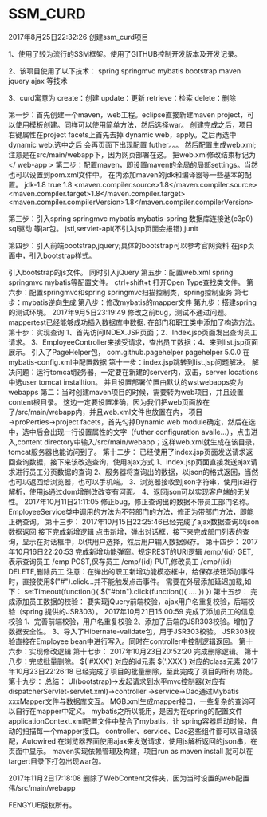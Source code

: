 # SSM_CURD
2017年8月25日22:32:26 创建ssm_curd项目

1、使用了较为流行的SSM框架。使用了GITHUB控制开发版本及开发记录。

2、该项目使用了以下技术： spring springmvc mybatis bootstrap maven jquery ajax 等技术

3、curd寓意为 create：创建 update：更新 retrieve：检索 delete：删除


第一步：首先创建一个maven，web工程。eclipse直接新建maven project，可以使用模板创建。同样可以使用简单方法，然后选择war。 创建完成之后，项目右键属性在project facets上首先去掉 dynamic web，apply。之后再选中dynamic web.选中之后 会再页面下出现配置 futher。。。 然后配置生成web.xml;注意是在src/main/webapp下，因为网页部署在这。 把web.xml修改结束标记为</ web-app > 
第二步：配置maven，即设置maven的全局的局部settings。当然也可以设置到pom.xml文件中。
在<profiles>内添加maven的jdk和编译器等一些基本的配置。
 <profile>
      <id>jdk-1.8</id>
      <activation>
      	<activeByDefault>true</activeByDefault>
        <jdk>1.8</jdk>
      </activation>
			<properties>
				<maven.compiler.source>1.8</maven.compiler.source>
				<maven.compiler.target>1.8</maven.compiler.target>
				<maven.compiler.compilerVersion>1.8</maven.compiler.compilerVersion>
			</properties>
     
  </profile>
  
 第三步：引入spring springmvc mybatis mybatis-spring 数据库连接池(c3p0)  sql驱动 等jar包。
 	 jstl,servlet-api(不引入jsp页面会报错),junit
 	 
第四步：引入前端bootstrap,jquery;具体的bootstrap可以参考官网资料
在jsp页面中，引入bootstrap样式。
<link href="static/bootstrap-3.3.7-dist/css/bootstrap.min.css" rel="stylesheet">
引入bootstrap的js文件。
<script src="static/bootstrap-3.3.7-dist/js/bootstrap.min.js"></script>
同时引入jQuery
 <script type="text/javascript" src="static/js/jquery-1.12.4-min.js"></script>
 第五步：配置web.xml spring springmvc mybatis等配置文件。
 ctrl+shift+t 打开Open Type查找类文件。
 第六步：配置springmvc和spring
 springmvc扫描控制类，spring控制业务
 第七步：mybatis逆向生成
 第八步：修改mybatis的mapper文件
 第九步：搭建spring的测试环境。
2017年9月5日23:19:49
修改之前bug，测试不通过问题。
mappertest已经能够成功插入数据库中数据.
在部门和职工类中添加了构造方法。
第十步：实现查询
1、首先访问INDEX.JSP页面；2、Index.jsp页面发出查询员工请求。
3、EmployeeController来接受请求，查出员工数据；4、来到list.jsp页面展示。
引入了PageHelper包，
<!-- 引入pagehelper插件 -->
<dependency>
	<groupId>com.github.pagehelper</groupId>
	<artifactId>pagehelper</artifactId>
	<version>5.0.0</version>
</dependency>
在mybatis-config.xml中配置数据
<plugins>
	<!-- com.github.pagehelper为PageHelper类所在包名 -->
	<plugin interceptor="com.github.pagehelper.PageInterceptor">
	</plugin>
</plugins>
第十一步：index.jsp跳转到list.jsp问题解决。
解决问题：运行tomcat服务器，一定要在新建的server内，双击，server locations中选user tomcat installtion。
并且设置部署位置由默认的wstwebapps变为webapps
第二：当时创建maven项目的时候，需要转为web项目，并且设置content根目录。
这边一定要设置准确，因为我们把web页面放在了/src/main/webapp内，并且web.xml文件也放置在内，
项目→proPerties→project facets，首先勾掉Dynamic web module确定，然后在选中，选中后会出现一行设置属性的文字（futher configuration availe...），点击进入,content directory中输入/src/main/webapp；这样web.xml就生成在该目录，tomcat服务器也能访问到了。
第十二步：
已经使用了index.jsp页面发送请求返回查询数据，接下来该改造查询，使用ajax方式
1、index.jsp页面直接发送ajax请求进行员工分页数据的查询
2、服务器将查询出的数据，以json的格式返回，当然也可以返回给浏览器，也可以手机端。
3、浏览器接收到json字符串，使用js进行解析，使用js通过dom增删改改变有河面。
4、返回json可以实现客户端的无关性。
2017年10月11日21:11:05 修正bug，修正查询出的数据不带员工部门名称。EmployeeService类中调用的方法为不带部门的方法，修正为带部门方法，即能正确查询。
第十三步：
2017年10月15日22:25:46已经完成了ajax数据查询以json数据返回
接下完成新增逻辑
点击新增，弹出对话框，接下来完成部门列表的查询，显示在对话框中，以供用户选择，然后用户输入数据保存。
第十四步：
2017年10月16日22:20:53
完成新增功能弹窗。规定REST的URI逻辑
/emp/{id} GET,表示查询员工
/emp      POST,保存员工
/emp/{id} PUT,修改员工
/emp/{id} DELETE,删除员工
注意：在弹出的职工新增功能模态框中，给保存按钮添加事件时，直接使用$("#").click...并不能触发点击事件。
需要在外层添加延迟加载,如下：
setTimeout(function(){
$("#btn").click(function(){
....
})
})
第十五步：
完成添加员工数据的校验：
要实现jQuery前端校验，ajax用户名重复校验，后端校验（spring 提供的JSR303）。
<!-- JSR303数据校验，支持Tomcat7及以上服务器；以下的服务器，需要将服务器的lib包替换新的el表达式 -->
2017年10月21日15:00:59
完成了添加员工的信息校验
1、完善前端校验，用户名重复校验
2、添加了后端的JSR303校验。增加了数据安全性。
3、导入了Hibernate-validate包，用于JSR303校验。
JSR303校验直接在Employee bean中进行写入。同时在controller中控制逻辑返回。
第十六步：实现修改逻辑
第十七步：
2017年10月23日20:52:20
完成删除逻辑。
第十八步：完成批量删除。
$('#XXX') 对应的id元素
$('.XXX') 对应的class元素
2017年10月23日22:26:18 已经完成了项目的批量删除，至此完成了项目的所有功能。
第十九步：
总结：
UI(bootstrap)->发起请求到水平mvc控制器(对应有dispatcherServlet-servlet.xml)->controller
→service→Dao通过Mybatis xxxMapper文件与数据库交互。
MGB.xml生成mapper接口，一些复杂的查询可以自行在mapper中定义。
mybatis之所以能用，是因为在spring的配置文件applicationContext.xml配置文件中整合了mybatis，让
spring容器启动时候，自动的扫描每一个mapper接口。
controller、service、Dao这些组件都可以自动装配，Autowired
在浏览器界面使用ajax来发送请求，使用js解析返回的json串，在页面中显示。
maven实现依赖管理及构建，项目run as maven install 就可以在targert目录下打包出现war包。

2017年11月2日17:18:08
删除了WebContent文件夹，因为当时设置的web配置伟/src/main/webapp

FENGYUE版权所有。

